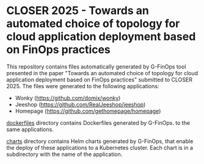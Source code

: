 # CLOSER 2025 - Towards an automated choice of topology for cloud application deployment based on FinOps practices

This repository contains files automatically generated by G-FinOps tool presented in the paper "Towards an automated choice of topology for cloud application deployment based on FinOps practices" submitted to CLOSER 2025. The files were generated to the following applications:

- Wonky (https://github.com/domix/wonky)
- Jeeshop (https://github.com/RealJeeshop/jeeshop)
- Homepage (https://github.com/gethomepage/homepage)

[dockerfiles](./dockerfiles/) directory contains Dockerfiles generated by G-FinOps. to the same applications.

[charts](./charts/) directory contains Helm charts generated by G-FinOps, that enable the deploy of these applications to a Kubernetes cluster. Each chart is in a subdirectory with the name of the application.
